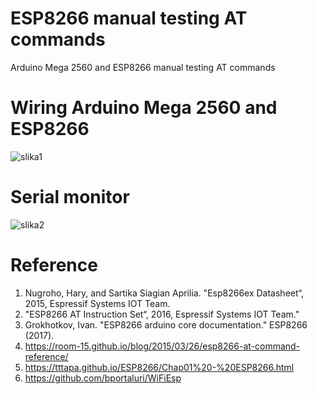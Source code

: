 # ESP8266 manual testing AT commands
Arduino Mega 2560 and ESP8266 manual testing AT commands

# Wiring Arduino Mega 2560 and ESP8266

![slika1](https://user-images.githubusercontent.com/16638876/58373188-851af080-7f2a-11e9-8357-7f9b1066c6f8.png)

# Serial monitor

![slika2](https://user-images.githubusercontent.com/16638876/58373189-88ae7780-7f2a-11e9-913b-7976c2359a5f.png)


# Reference

1. Nugroho, Hary, and Sartika Siagian Aprilia. "Esp8266ex Datasheet“, 2015, Espressif Systems IOT Team.
2. "ESP8266 AT Instruction Set“, 2016, Espressif Systems IOT Team."
3. Grokhotkov, Ivan. "ESP8266 arduino core documentation." ESP8266 (2017).
4. https://room-15.github.io/blog/2015/03/26/esp8266-at-command-reference/
5. https://tttapa.github.io/ESP8266/Chap01%20-%20ESP8266.html 
6. https://github.com/bportaluri/WiFiEsp
